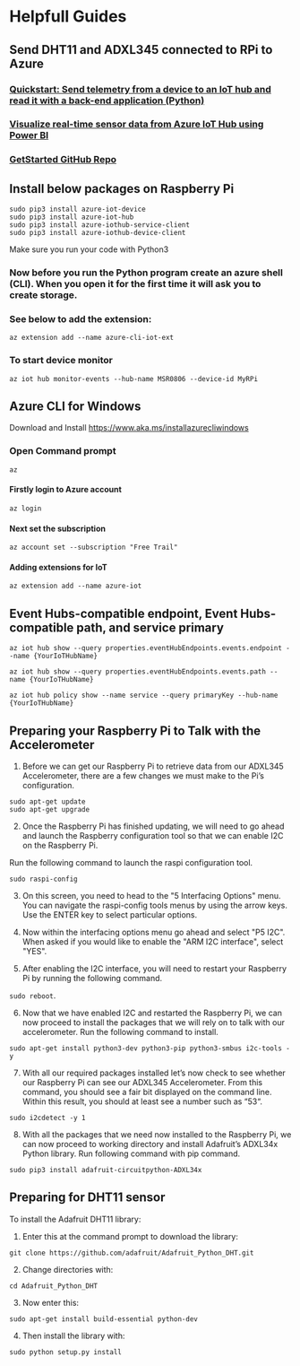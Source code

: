 # Helpfull Guides

## Send DHT11 and ADXL345 connected to RPi to Azure

### [Quickstart: Send telemetry from a device to an IoT hub and read it with a back-end application (Python)](https://docs.microsoft.com/en-us/azure/iot-hub/quickstart-send-telemetry-python)
### [Visualize real-time sensor data from Azure IoT Hub using Power BI](https://docs.microsoft.com/en-us/azure/iot-hub/iot-hub-live-data-visualization-in-power-bi)
### [GetStarted GitHub Repo](https://github.com/Azure-Samples/azure-iot-samples-python)

## Install below packages on Raspberry Pi
`sudo pip3 install azure-iot-device`</br>
`sudo pip3 install azure-iot-hub`</br>
`sudo pip3 install azure-iothub-service-client`</br>
`sudo pip3 install azure-iothub-device-client`</br>


Make sure you run your code with Python3

### Now before you run the Python program create an azure shell (CLI). When you open it for the first time it will ask you to create storage.
 
### See below to add the extension:

`az extension add --name azure-cli-iot-ext`</br>

### To start device monitor
`az iot hub monitor-events --hub-name MSR0806 --device-id MyRPi`

## Azure CLI for Windows
Download and Install
https://www.aka.ms/installazurecliwindows

### Open Command prompt
`az`</br>
#### Firstly login to Azure account
`az login`
#### Next set the subscription
`az account set --subscription "Free Trail"`</br>
#### Adding extensions for IoT
`az extension add --name azure-iot`</br>

## Event Hubs-compatible endpoint, Event Hubs-compatible path, and service primary
`az iot hub show --query properties.eventHubEndpoints.events.endpoint --name {YourIoTHubName}`</br>

`az iot hub show --query properties.eventHubEndpoints.events.path --name {YourIoTHubName}`</br>

`az iot hub policy show --name service --query primaryKey --hub-name {YourIoTHubName}`</br>

## Preparing your Raspberry Pi to Talk with the Accelerometer

1. Before we can get our Raspberry Pi to retrieve data from our ADXL345 Accelerometer, there are a few changes we must make to the Pi’s configuration.

`sudo apt-get update`</br>
`sudo apt-get upgrade`</br>

2. Once the Raspberry Pi has finished updating, we will need to go ahead and launch the Raspberry configuration tool so that we can enable I2C on the Raspberry Pi.

Run the following command to launch the raspi configuration tool.

`sudo raspi-config`</br>

3. On this screen, you need to head to the "5 Interfacing Options" menu. 
You can navigate the raspi-config tools menus by using the arrow keys. Use the ENTER key to select particular options.

4. Now within the interfacing options menu go ahead and select "P5 I2C". 
When asked if you would like to enable the "ARM I2C interface", select "YES".

5. After enabling the I2C interface, you will need to restart your Raspberry Pi by running the following command.

`sudo reboot`.</br>

6. Now that we have enabled I2C and restarted the Raspberry Pi, we can now proceed to install the packages that we will rely on to talk with our accelerometer.
Run the following command to install.

`sudo apt-get install python3-dev python3-pip python3-smbus i2c-tools -y`</br>

7. With all our required packages installed let’s now check to see whether our Raspberry Pi can see our ADXL345 Accelerometer.
From this command, you should see a fair bit displayed on the command line. Within this result, you should at least see a number such as “53“.

`sudo i2cdetect -y 1`</br>

8. With all the packages that we need now installed to the Raspberry Pi, we can now proceed to working directory and install Adafruit’s ADXL34x Python library.
Run following command with pip command.

`sudo pip3 install adafruit-circuitpython-ADXL34x`</br>

## Preparing for DHT11 sensor

To install the Adafruit DHT11 library:

1. Enter this at the command prompt to download the library:

`git clone https://github.com/adafruit/Adafruit_Python_DHT.git`</br>

2. Change directories with:

`cd Adafruit_Python_DHT`</br>

3. Now enter this:

`sudo apt-get install build-essential python-dev`</br>

4. Then install the library with:

`sudo python setup.py install`</br>




